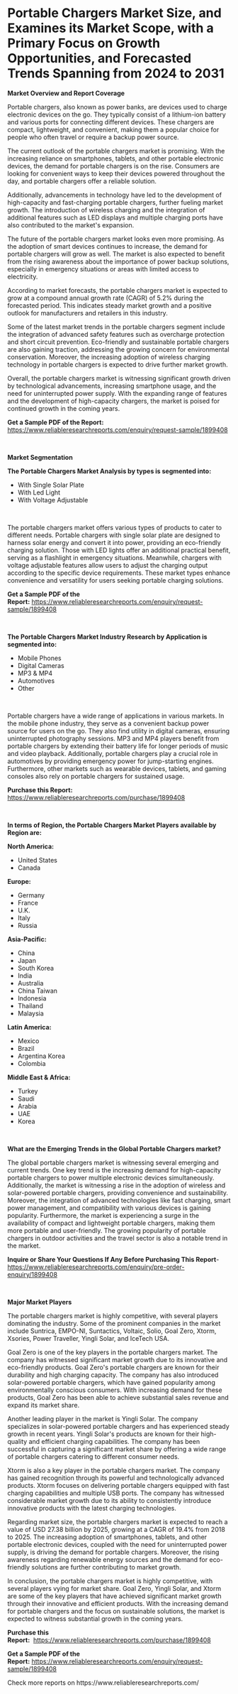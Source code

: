 <p><h1>Portable Chargers Market Size, and Examines its Market Scope, with a Primary Focus on Growth Opportunities, and Forecasted Trends Spanning from 2024 to 2031</h1></p><p><strong>Market Overview and Report Coverage</strong></p>
<p><p>Portable chargers, also known as power banks, are devices used to charge electronic devices on the go. They typically consist of a lithium-ion battery and various ports for connecting different devices. These chargers are compact, lightweight, and convenient, making them a popular choice for people who often travel or require a backup power source.</p><p>The current outlook of the portable chargers market is promising. With the increasing reliance on smartphones, tablets, and other portable electronic devices, the demand for portable chargers is on the rise. Consumers are looking for convenient ways to keep their devices powered throughout the day, and portable chargers offer a reliable solution.</p><p>Additionally, advancements in technology have led to the development of high-capacity and fast-charging portable chargers, further fueling market growth. The introduction of wireless charging and the integration of additional features such as LED displays and multiple charging ports have also contributed to the market's expansion.</p><p>The future of the portable chargers market looks even more promising. As the adoption of smart devices continues to increase, the demand for portable chargers will grow as well. The market is also expected to benefit from the rising awareness about the importance of power backup solutions, especially in emergency situations or areas with limited access to electricity.</p><p>According to market forecasts, the portable chargers market is expected to grow at a compound annual growth rate (CAGR) of 5.2% during the forecasted period. This indicates steady market growth and a positive outlook for manufacturers and retailers in this industry.</p><p>Some of the latest market trends in the portable chargers segment include the integration of advanced safety features such as overcharge protection and short circuit prevention. Eco-friendly and sustainable portable chargers are also gaining traction, addressing the growing concern for environmental conservation. Moreover, the increasing adoption of wireless charging technology in portable chargers is expected to drive further market growth.</p><p>Overall, the portable chargers market is witnessing significant growth driven by technological advancements, increasing smartphone usage, and the need for uninterrupted power supply. With the expanding range of features and the development of high-capacity chargers, the market is poised for continued growth in the coming years.</p></p>
<p><strong>Get a Sample PDF of the Report:</strong> <a href="https://www.reliableresearchreports.com/enquiry/request-sample/1899408">https://www.reliableresearchreports.com/enquiry/request-sample/1899408</a></p>
<p>&nbsp;</p>
<p><strong>Market Segmentation</strong></p>
<p><strong>The Portable Chargers Market Analysis by types is segmented into:</strong></p>
<p><ul><li>With Single Solar Plate</li><li>With Led Light</li><li>With Voltage Adjustable</li></ul></p>
<p>&nbsp;</p>
<p><p>The portable chargers market offers various types of products to cater to different needs. Portable chargers with single solar plate are designed to harness solar energy and convert it into power, providing an eco-friendly charging solution. Those with LED lights offer an additional practical benefit, serving as a flashlight in emergency situations. Meanwhile, chargers with voltage adjustable features allow users to adjust the charging output according to the specific device requirements. These market types enhance convenience and versatility for users seeking portable charging solutions.</p></p>
<p><strong>Get a Sample PDF of the Report:</strong>&nbsp;<a href="https://www.reliableresearchreports.com/enquiry/request-sample/1899408">https://www.reliableresearchreports.com/enquiry/request-sample/1899408</a></p>
<p>&nbsp;</p>
<p><strong>The Portable Chargers Market Industry Research by Application is segmented into:</strong></p>
<p><ul><li>Mobile Phones</li><li>Digital Cameras</li><li>MP3 & MP4</li><li>Automotives</li><li>Other</li></ul></p>
<p>&nbsp;</p>
<p><p>Portable chargers have a wide range of applications in various markets. In the mobile phone industry, they serve as a convenient backup power source for users on the go. They also find utility in digital cameras, ensuring uninterrupted photography sessions. MP3 and MP4 players benefit from portable chargers by extending their battery life for longer periods of music and video playback. Additionally, portable chargers play a crucial role in automotives by providing emergency power for jump-starting engines. Furthermore, other markets such as wearable devices, tablets, and gaming consoles also rely on portable chargers for sustained usage.</p></p>
<p><strong>Purchase this Report:</strong>&nbsp; <a href="https://www.reliableresearchreports.com/purchase/1899408">https://www.reliableresearchreports.com/purchase/1899408</a></p>
<p>&nbsp;</p>
<p><strong>In terms of Region, the Portable Chargers Market Players available by Region are:</strong></p>
<p>
    <p> <strong> North America: </strong>
        <ul>
            <li>United States</li>
            <li>Canada</li>
        </ul>
        </p> 
    <p> <strong> Europe: </strong>
        <ul>
            <li>Germany</li>
            <li>France</li>
            <li>U.K.</li>
            <li>Italy</li>
            <li>Russia</li>
        </ul>
        </p> 
    <p> <strong> Asia-Pacific: </strong>
        <ul>
            <li>China</li>
            <li>Japan</li>
            <li>South Korea</li>
            <li>India</li>
            <li>Australia</li>
            <li>China Taiwan</li>
            <li>Indonesia</li>
            <li>Thailand</li>
            <li>Malaysia</li>
        </ul>
        </p> 
    <p> <strong> Latin America: </strong>
        <ul>
            <li>Mexico</li>
            <li>Brazil</li>
            <li>Argentina Korea</li>
            <li>Colombia</li>
        </ul>
        </p> 
    <p> <strong> Middle East & Africa: </strong>
        <ul>
            <li>Turkey</li>
            <li>Saudi</li>
            <li>Arabia</li>
            <li>UAE</li>
            <li>Korea</li>
        </ul>
    </p>
    </p>
<p>&nbsp;</p>
<p><strong>What are the Emerging Trends in the Global Portable Chargers market?</strong></p>
<p><p>The global portable chargers market is witnessing several emerging and current trends. One key trend is the increasing demand for high-capacity portable chargers to power multiple electronic devices simultaneously. Additionally, the market is witnessing a rise in the adoption of wireless and solar-powered portable chargers, providing convenience and sustainability. Moreover, the integration of advanced technologies like fast charging, smart power management, and compatibility with various devices is gaining popularity. Furthermore, the market is experiencing a surge in the availability of compact and lightweight portable chargers, making them more portable and user-friendly. The growing popularity of portable chargers in outdoor activities and the travel sector is also a notable trend in the market.</p></p>
<p><strong>Inquire or Share Your Questions If Any Before Purchasing This Report</strong>- <a href="https://www.reliableresearchreports.com/enquiry/pre-order-enquiry/1899408">https://www.reliableresearchreports.com/enquiry/pre-order-enquiry/1899408</a></p>
<p>&nbsp;</p>
<p><strong>Major Market Players</strong></p>
<p><p>The portable chargers market is highly competitive, with several players dominating the industry. Some of the prominent companies in the market include Suntrica, EMPO-NI, Suntactics, Voltaic, Solio, Goal Zero, Xtorm, Xsories, Power Traveller, Yingli Solar, and IceTech USA.</p><p>Goal Zero is one of the key players in the portable chargers market. The company has witnessed significant market growth due to its innovative and eco-friendly products. Goal Zero's portable chargers are known for their durability and high charging capacity. The company has also introduced solar-powered portable chargers, which have gained popularity among environmentally conscious consumers. With increasing demand for these products, Goal Zero has been able to achieve substantial sales revenue and expand its market share.</p><p>Another leading player in the market is Yingli Solar. The company specializes in solar-powered portable chargers and has experienced steady growth in recent years. Yingli Solar's products are known for their high-quality and efficient charging capabilities. The company has been successful in capturing a significant market share by offering a wide range of portable chargers catering to different consumer needs.</p><p>Xtorm is also a key player in the portable chargers market. The company has gained recognition through its powerful and technologically advanced products. Xtorm focuses on delivering portable chargers equipped with fast charging capabilities and multiple USB ports. The company has witnessed considerable market growth due to its ability to consistently introduce innovative products with the latest charging technologies.</p><p>Regarding market size, the portable chargers market is expected to reach a value of USD 27.38 billion by 2025, growing at a CAGR of 19.4% from 2018 to 2025. The increasing adoption of smartphones, tablets, and other portable electronic devices, coupled with the need for uninterrupted power supply, is driving the demand for portable chargers. Moreover, the rising awareness regarding renewable energy sources and the demand for eco-friendly solutions are further contributing to market growth.</p><p>In conclusion, the portable chargers market is highly competitive, with several players vying for market share. Goal Zero, Yingli Solar, and Xtorm are some of the key players that have achieved significant market growth through their innovative and efficient products. With the increasing demand for portable chargers and the focus on sustainable solutions, the market is expected to witness substantial growth in the coming years.</p></p>
<p><strong>Purchase this Report:</strong>&nbsp;&nbsp;<a href="https://www.reliableresearchreports.com/purchase/1899408">https://www.reliableresearchreports.com/purchase/1899408</a></p>
<p></p>
<p><strong>Get a Sample PDF of the Report:</strong>&nbsp;<a href="https://www.reliableresearchreports.com/enquiry/request-sample/1899408">https://www.reliableresearchreports.com/enquiry/request-sample/1899408</a></p>
<p>Check more reports on https://www.reliableresearchreports.com/</p>